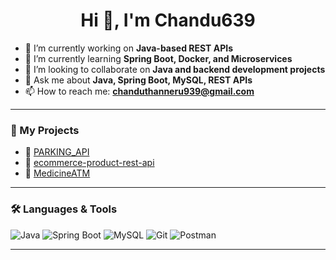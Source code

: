 <h1 align="center">Hi 👋, I'm Chandu639</h1>

- 🔭 I’m currently working on **Java-based REST APIs**
- 🌱 I’m currently learning **Spring Boot, Docker, and Microservices**
- 👯 I’m looking to collaborate on **Java and backend development projects**
- 💬 Ask me about **Java, Spring Boot, MySQL, REST APIs**
- 📫 How to reach me: **chanduthanneru939@gmail.com**

---

### 🚀 My Projects
- 🔧 [PARKING_API](https://github.com/Chandu639/PARKING_API)
- 🛒 [ecommerce-product-rest-api](https://github.com/Chandu639/ecommerce-product-rest-api)
- 💊 [MedicineATM](https://github.com/Chandu639/MedicineATM)

---

### 🛠️ Languages & Tools
![Java](https://img.shields.io/badge/Java-%23ED8B00.svg?style=for-the-badge&logo=java&logoColor=white)
![Spring Boot](https://img.shields.io/badge/SpringBoot-6DB33F?style=for-the-badge&logo=spring-boot&logoColor=white)
![MySQL](https://img.shields.io/badge/MySQL-00758F?style=for-the-badge&logo=mysql&logoColor=white)
![Git](https://img.shields.io/badge/Git-F05032?style=for-the-badge&logo=git&logoColor=white)
![Postman](https://img.shields.io/badge/Postman-FF6C37?style=for-the-badge&logo=postman&logoColor=white)

---

